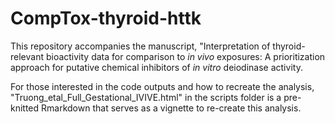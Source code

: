 # CompTox-thyroid-httk
This repository accompanies the manuscript, "Interpretation of thyroid-relevant bioactivity data for comparison to _in vivo_ exposures: A prioritization approach for putative chemical inhibitors of _in vitro_ deiodinase activity. 

For those interested in the code outputs and how to recreate the analysis, "Truong_etal_Full_Gestational_IVIVE.html" in the scripts folder is a pre-knitted Rmarkdown that serves as a vignette to re-create this analysis.

